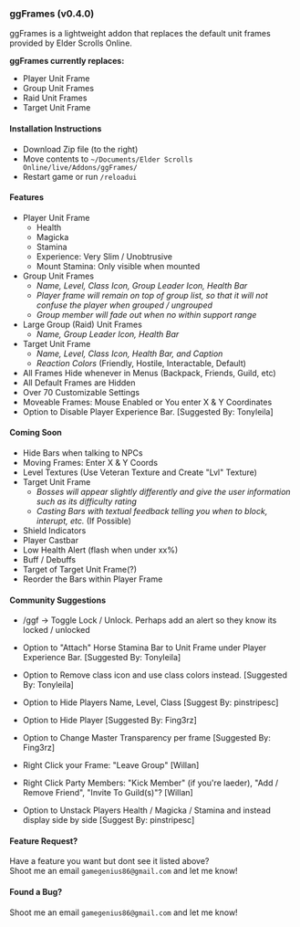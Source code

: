 ### ggFrames (v0.4.0)

ggFrames is a lightweight addon that replaces the default unit frames provided by Elder Scrolls Online.

**ggFrames currently replaces:**

  - Player Unit Frame
  - Group Unit Frames
  - Raid Unit Frames
  - Target Unit Frame

#### Installation Instructions

- Download Zip file (to the right)
- Move contents to `~/Documents/Elder Scrolls Online/live/Addons/ggFrames/`
- Restart game or run `/reloadui`

#### Features

- Player Unit Frame
  - Health
  - Magicka
  - Stamina
  - Experience: Very Slim / Unobtrusive
  - Mount Stamina: Only visible when mounted
- Group Unit Frames
  - *Name, Level, Class Icon, Group Leader Icon, Health Bar*
  - *Player frame will remain on top of group list, so that it will not confuse the player when grouped / ungrouped*
  - *Group member will fade out when no within support range*
- Large Group (Raid) Unit Frames
  - *Name, Group Leader Icon, Health Bar*
- Target Unit Frame
  - *Name, Level, Class Icon, Health Bar, and Caption*
  - *Reaction Colors* (Friendly, Hostile, Interactable, Default)
- All Frames Hide whenever in Menus (Backpack, Friends, Guild, etc)
- All Default Frames are Hidden
- Over 70 Customizable Settings
- Moveable Frames: Mouse Enabled or You enter X & Y Coordinates
- Option to Disable Player Experience Bar. [Suggested By: Tonyleila]

#### Coming Soon

- Hide Bars when talking to NPCs
- Moving Frames: Enter X & Y Coords
- Level Textures (Use Veteran Texture and Create "Lvl" Texture)
- Target Unit Frame
  - *Bosses will appear slightly differently and give the user information such as its difficulty rating*
  - *Casting Bars with textual feedback telling you when to block, interupt, etc.* (If Possible)
- Shield Indicators
- Player Castbar
- Low Health Alert (flash when under xx%)
- Buff / Debuffs
- Target of Target Unit Frame(?)
- Reorder the Bars within Player Frame

#### Community Suggestions

- /ggf -> Toggle Lock / Unlock.  Perhaps add an alert so they know its locked / unlocked
- Option to "Attach" Horse Stamina Bar to Unit Frame under Player Experience Bar. [Suggested By: Tonyleila]
- Option to Remove class icon and use class colors instead. [Suggested By: Tonyleila]
- Option to Hide Players Name, Level, Class [Suggest By: pinstripesc]
- Option to Hide Player [Suggested By: Fing3rz]
- Option to Change Master Transparency per frame [Suggested By: Fing3rz]
- Right Click your Frame: "Leave Group" [Willan]
- Right Click Party Members: "Kick Member" (if you're laeder), "Add / Remove Friend", "Invite To Guild(s)"? [Willan]

- Option to Unstack Players Health / Magicka / Stamina and instead display side by side [Suggest By: pinstripesc]

#### Feature Request?

Have a feature you want but dont see it listed above?  
Shoot me an email `gamegenius86@gmail.com` and let me know!

#### Found a Bug?

Shoot me an email `gamegenius86@gmail.com` and let me know!